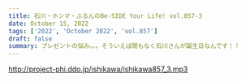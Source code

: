 ```yaml
---
title: 石川・ホンマ・ぶるんのBe-SIDE Your Life! vol.857-3
date: October 15, 2022
tags: ['2022', 'October 2022', 'vol.857']
draft: false
summary: プレゼントの悩み。。。そういえば間もなく石川さんが誕生日なんです！！
---
```


http://project-phi.ddo.jp/ishikawa/ishikawa857_3.mp3